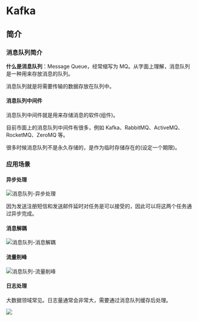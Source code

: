 # Kafka

## 简介

### 消息队列简介

**什么是消息队列**：Message Queue，经常缩写为 MQ。从字面上理解，消息队列是一种用来存放消息的队列。

消息队列就是将需要传输的数据存放在队列中。

#### 消息队列中间件

消息队列中间件就是用来存储消息的软件(组件)。

目前市面上的消息队列中间件有很多，例如 Kafka、RabbitMQ、ActiveMQ、RocketMQ、ZeroMQ 等。

很多时候消息队列不是永久存储的，是作为临时存储存在的(设定一个期限)。

### 应用场景

#### 异步处理

![消息队列-异步处理](http://assets.processon.com/chart_image/62749339e0b34d07585d2295.png)

因为发送注册短信和发送邮件延时对任务是可以接受的，因此可以将这两个任务通过异步完成。

#### 消息解耦

![消息队列-消息解耦](http://assets.processon.com/chart_image/627495f2e0b34d07585d32b5.png)

#### 流量削峰

![消息队列-流量削峰](http://assets.processon.com/chart_image/627498d40791290711f8d834.png)

#### 日志处理

大数据领域常见。日志量通常会非常大，需要通过消息队列缓存后处理。

![](http://assets.processon.com/chart_image/62749b00f346fb18e7be6c15.png)



